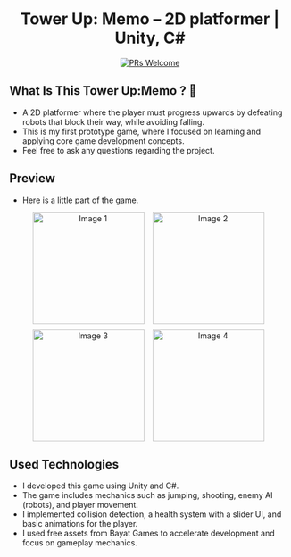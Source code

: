 <div align="center">

# Tower Up: Memo – 2D platformer | Unity, C#
[![PRs Welcome](https://img.shields.io/badge/PRs-welcome-brightgreen.svg?style=flat-square)](http://makeapullrequest.com)<br>


</div>

## What Is This Tower Up:Memo ? 🤔

- A 2D platformer where the player must progress upwards by defeating robots that block their way, while avoiding falling.
- This is my first prototype game, where I focused on learning and applying core game development concepts.
- Feel free to ask any questions regarding the project.

## Preview

- Here is a little part of the game.


<div align="center" style="display: grid; grid-template-columns: repeat(2, 1fr); gap: 10px; max-width: 420px; margin: auto;">
  <img src="https://i.imgur.com/9jE1Pu2.png" alt="Image 1" style="width: 200px; aspect-ratio: 1 / 1; object-fit: cover;">
  <img src="https://i.imgur.com/bTmj1t0.png" alt="Image 2" style="width: 200px; aspect-ratio: 1 / 1; object-fit: cover;">
  <img src="https://i.imgur.com/FK8e79e.png" alt="Image 3" style="width: 200px; aspect-ratio: 1 / 1; object-fit: cover;">
  <img src="https://i.imgur.com/Fnmi4Lk.png" alt="Image 4" style="width: 200px; aspect-ratio: 1 / 1; object-fit: cover;">
</div>

## Used Technologies

- I developed this game using Unity and C#.
- The game includes mechanics such as jumping, shooting, enemy AI (robots), and player movement.
- I implemented collision detection, a health system with a slider UI, and basic animations for the player.
- I used free assets from Bayat Games to accelerate development and focus on gameplay mechanics.


